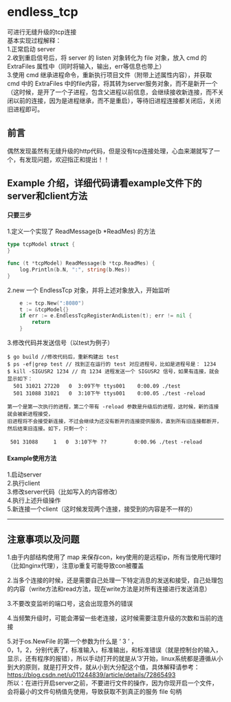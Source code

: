 # endless_tcp
可进行无缝升级的tcp连接  
基本实现过程解释：  
1.正常启动 server  
2.收到重启信号后，将 server 的 listen 对象转化为 file 对象，放入 cmd 的 ExtraFiles 属性中（同时将输入，输出，err等信息也带上）  
3.使用 cmd 继承进程命令，重新执行项目文件（附带上述属性内容），并获取 cmd 中的 ExtraFiles 中的file内容，将其转为server服务对象，而不是新开一个（这时候，是开了一个子进程，包含父进程以前信息，会继续接收新连接，而不关闭以前的连接，因为是进程继承，而不是重启），等待旧进程连接都关闭后，关闭旧进程即可。
## 前言
偶然发现虽然有无缝升级的http代码，但是没有tcp连接处理，心血来潮就写了一个，有发现问题，欢迎指正和提出！！

## Example 介绍，详细代码请看example文件下的server和client方法
#### 只要三步  
1.定义一个实现了 ReadMessage(b *ReadMes)  的方法
```go
type tcpModel struct {
}

func (t *tcpModel) ReadMessage(b *tcp.ReadMes) {
	log.Println(b.N, ":", string(b.Mes))
}
```
2.new 一个 EndlessTcp 对象，并将上述对象放入，开始监听
```go
	e := tcp.New(":8080")
	t := &tcpModel{}
	if err := e.EndlessTcpRegisterAndListen(t); err != nil {
		return
	}
```

3.修改代码并发送信号（以test为例子）
```
$ go build //修改代码后，重新构建出 test
$ ps -ef|grep test // 找到正在运行的 test 对应进程号，比如是进程号是： 1234
$ kill -SIGUSR2 1234 // 向 1234 进程发送一个 SIGUSR2 信号，如果有连接，就会显示如下：
  501 31021 27220   0  3:09下午 ttys001    0:00.09 ./test
  501 31088 31021   0  3:10下午 ttys001    0:00.05 ./test -reload

第一个是第一次执行的进程，第二个带有 -reload 参数是升级后的进程，这时候，新的连接就会被新进程接受，
旧进程将不会接受新连接，不过会继续为还没有断开的连接提供服务，直到所有旧连接都断开，然后结束旧连接。如下，只剩一个：

 501 31088     1   0  3:10下午 ??         0:00.96 ./test -reload
```
#### Example使用方法
1.启动server  
2.执行client  
3.修改server代码（比如写入的内容修改）  
4.执行上述升级操作  
5.新连接一个client（这时候发现两个连接，接受到的内容是不一样的）  

----------------------
## 注意事项以及问题

1.由于内部结构使用了 map 来保存con，key使用的是远程ip，所有当使用代理时（比如nginx代理），注意ip重复可能导致con被覆盖

2.当多个连接的时候，还是需要自己处理一下特定消息的发送和接受，自己处理包的内容（write方法和read方法，现在write方法是对所有连接进行发送消息）

3.不要改变监听的端口号，这会出现意外的错误

4.当频繁升级时，可能会滞留一些老连接，这时候需要注意升级的次数和当前的连接

5.对于os.NewFile 的第一个参数为什么是 ‘ 3 ’ ，  
0，1，2，分别代表了，标准输入，标准输出，和标准错误（就是控制台的输入，显示，还有程序的报错），所以手动打开的就是从‘3’开始，linux系统都是遵循从小到大的原则，就是打开文件，就从小到大分配这个值，具体解释请参考：https://blog.csdn.net/u011244839/article/details/72865493  
所以：在进行开启server之前，不要进行文件的操作，因为你现开启一个文件，会将最小的文件句柄值先使用，导致获取不到真正的服务 file 句柄
